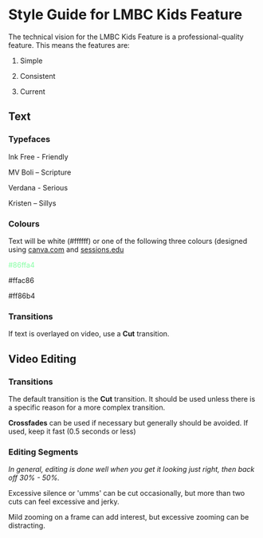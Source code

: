 # Style Guide for LMBC Kids Feature

The technical vision for the LMBC Kids Feature is a professional-quality feature.  This means the features are:

1) Simple

1) Consistent

1) Current

## Text

### Typefaces

Ink Free - Friendly

MV Boli – Scripture

Verdana - Serious

Kristen – Sillys

### Colours

Text will be white (#ffffff) or one of the following three colours (designed using [canva.com](https://www.canva.com/colors/color-wheel/) and [sessions.edu](https://www.sessions.edu/color-calculator/)

<span style="color:#86ffa4">#86ffa4</span>

#ffac86

#ff86b4

### Transitions

If text is overlayed on video, use a **Cut** transition.

## Video Editing

### Transitions

The default transition is the **Cut** transition.  It should be used unless there is a specific reason for a more complex transition.

**Crossfades** can be used if necessary but generally should be avoided.  If used, keep it fast (0.5 seconds or less)

### Editing Segments

*In general, editing is done well when you get it looking just right, then back off 30% - 50%.*

Excessive silence or 'umms' can be cut occasionally, but more than two cuts can feel excessive and jerky.

Mild zooming on a frame can add interest, but excessive zooming can be distracting.